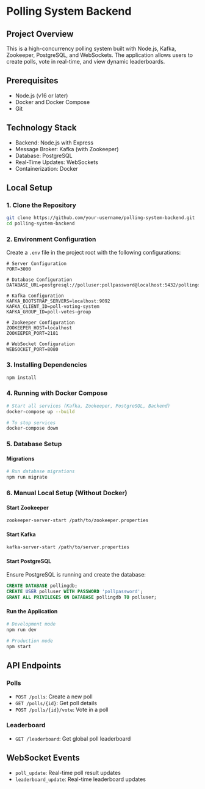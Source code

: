 # Polling System Backend

## Project Overview
This is a high-concurrency polling system built with Node.js, Kafka, Zookeeper, PostgreSQL, and WebSockets. The application allows users to create polls, vote in real-time, and view dynamic leaderboards.

## Prerequisites
- Node.js (v16 or later)
- Docker and Docker Compose
- Git

## Technology Stack
- Backend: Node.js with Express
- Message Broker: Kafka (with Zookeeper)
- Database: PostgreSQL
- Real-Time Updates: WebSockets
- Containerization: Docker

## Local Setup

### 1. Clone the Repository
```bash
git clone https://github.com/your-username/polling-system-backend.git
cd polling-system-backend
```

### 2. Environment Configuration
Create a `.env` file in the project root with the following configurations:

```env
# Server Configuration
PORT=3000

# Database Configuration
DATABASE_URL=postgresql://polluser:pollpassword@localhost:5432/pollingdb

# Kafka Configuration
KAFKA_BOOTSTRAP_SERVERS=localhost:9092
KAFKA_CLIENT_ID=poll-voting-system
KAFKA_GROUP_ID=poll-votes-group

# Zookeeper Configuration
ZOOKEEPER_HOST=localhost
ZOOKEEPER_PORT=2181

# WebSocket Configuration
WEBSOCKET_PORT=8080
```

### 3. Installing Dependencies
```bash
npm install
```

### 4. Running with Docker Compose
```bash
# Start all services (Kafka, Zookeeper, PostgreSQL, Backend)
docker-compose up --build

# To stop services
docker-compose down
```

### 5. Database Setup
#### Migrations
```bash
# Run database migrations
npm run migrate
```

### 6. Manual Local Setup (Without Docker)
#### Start Zookeeper
```bash
zookeeper-server-start /path/to/zookeeper.properties
```

#### Start Kafka
```bash
kafka-server-start /path/to/server.properties
```

#### Start PostgreSQL
Ensure PostgreSQL is running and create the database:
```sql
CREATE DATABASE pollingdb;
CREATE USER polluser WITH PASSWORD 'pollpassword';
GRANT ALL PRIVILEGES ON DATABASE pollingdb TO polluser;
```

#### Run the Application
```bash
# Development mode
npm run dev

# Production mode
npm start
```

## API Endpoints

### Polls
- `POST /polls`: Create a new poll
- `GET /polls/{id}`: Get poll details
- `POST /polls/{id}/vote`: Vote in a poll

### Leaderboard
- `GET /leaderboard`: Get global poll leaderboard

## WebSocket Events
- `poll_update`: Real-time poll result updates
- `leaderboard_update`: Real-time leaderboard updates



